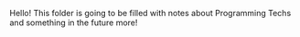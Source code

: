 Hello! This folder is going to be filled with notes about Programming Techs and something in the future more!